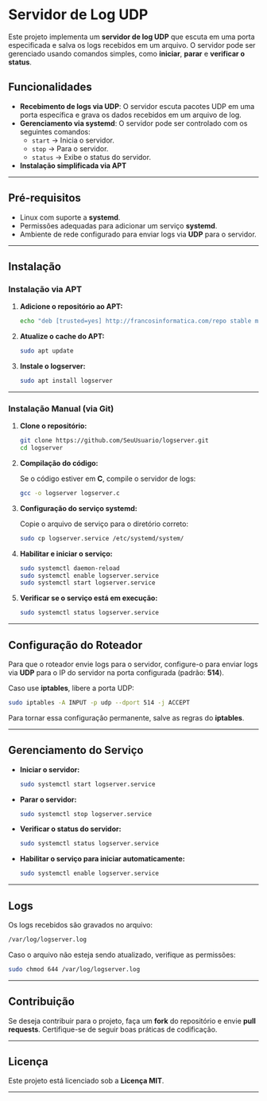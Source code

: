 # **Servidor de Log UDP**  

Este projeto implementa um **servidor de log UDP** que escuta em uma porta especificada e salva os logs recebidos em um arquivo. O servidor pode ser gerenciado usando comandos simples, como **iniciar**, **parar** e **verificar o status**.  

## **Funcionalidades**  

- **Recebimento de logs via UDP**: O servidor escuta pacotes UDP em uma porta específica e grava os dados recebidos em um arquivo de log.  
- **Gerenciamento via systemd**: O servidor pode ser controlado com os seguintes comandos:  
  - `start` → Inicia o servidor.  
  - `stop` → Para o servidor.  
  - `status` → Exibe o status do servidor.  
- **Instalação simplificada via APT**  

---

## **Pré-requisitos**  

- Linux com suporte a **systemd**.  
- Permissões adequadas para adicionar um serviço **systemd**.  
- Ambiente de rede configurado para enviar logs via **UDP** para o servidor.  

---

## **Instalação**  

### **Instalação via APT**  

1. **Adicione o repositório ao APT:**  

    ```bash
    echo "deb [trusted=yes] http://francosinformatica.com/repo stable main" | sudo tee /etc/apt/sources.list.d/franco-repo.list
    ```

2. **Atualize o cache do APT:**  

    ```bash
    sudo apt update
    ```

3. **Instale o logserver:**  

    ```bash
    sudo apt install logserver
    ```

---

### **Instalação Manual (via Git)**  

1. **Clone o repositório:**  

    ```bash
    git clone https://github.com/SeuUsuario/logserver.git
    cd logserver
    ```

2. **Compilação do código:**  

    Se o código estiver em **C**, compile o servidor de logs:  

    ```bash
    gcc -o logserver logserver.c
    ```

3. **Configuração do serviço systemd:**  

    Copie o arquivo de serviço para o diretório correto:  

    ```bash
    sudo cp logserver.service /etc/systemd/system/
    ```

4. **Habilitar e iniciar o serviço:**  

    ```bash
    sudo systemctl daemon-reload
    sudo systemctl enable logserver.service
    sudo systemctl start logserver.service
    ```

5. **Verificar se o serviço está em execução:**  

    ```bash
    sudo systemctl status logserver.service
    ```

---

## **Configuração do Roteador**  

Para que o roteador envie logs para o servidor, configure-o para enviar logs via **UDP** para o IP do servidor na porta configurada (padrão: **514**).  

Caso use **iptables**, libere a porta UDP:  

```bash
sudo iptables -A INPUT -p udp --dport 514 -j ACCEPT
```

Para tornar essa configuração permanente, salve as regras do **iptables**.  

---

## **Gerenciamento do Serviço**  

- **Iniciar o servidor:**  

    ```bash
    sudo systemctl start logserver.service
    ```

- **Parar o servidor:**  

    ```bash
    sudo systemctl stop logserver.service
    ```

- **Verificar o status do servidor:**  

    ```bash
    sudo systemctl status logserver.service
    ```

- **Habilitar o serviço para iniciar automaticamente:**  

    ```bash
    sudo systemctl enable logserver.service
    ```

---

## **Logs**  

Os logs recebidos são gravados no arquivo:  

```bash
/var/log/logserver.log
```

Caso o arquivo não esteja sendo atualizado, verifique as permissões:  

```bash
sudo chmod 644 /var/log/logserver.log
```

---

## **Contribuição**  

Se deseja contribuir para o projeto, faça um **fork** do repositório e envie **pull requests**. Certifique-se de seguir boas práticas de codificação.  

---

## **Licença**  

Este projeto está licenciado sob a **Licença MIT**.  

---

